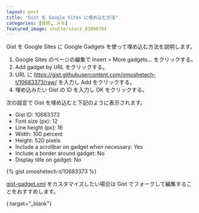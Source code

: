 ```yaml
---
layout: post
title: "Gist を Google Sites に埋め込む方法"
categories: [技術, メモ]
featured_image: shutterstock_83090794
---
```

Gist を Google Sites に Google Gadgets を使って埋め込む方法を説明します。

1. Google Sites のページの編集で Insert > More gadgets... をクリックする。
2. Add gadget by URL をクリックする。
3. URL に https://gist.githubusercontent.com/omoshetech-t/10683373/raw/ を入力し Add をクリックする。
4. 埋め込みたい Gist の ID を入力し OK をクリックする。

次の設定で Gist を埋め込むと下記のように表示されます。

* Gist ID: 10683373
* Font size (px): 12
* Line height (px): 16
* Width: 100 percent
* Height: 520 pixels
* Include a scrollbar on gadget when necessary: Yes
* Include a border around gadget: No
* Display title on gadget: No

{% gist omoshetech-t/10683373 %}

[gist-gadget.xml] をカスタマイズしたい場合は Gist でフォークして編集することをおすすめします。

[gist-gadget.xml]: https://gist.github.com/omoshetech-t/10683373
{:target="_blank"}
